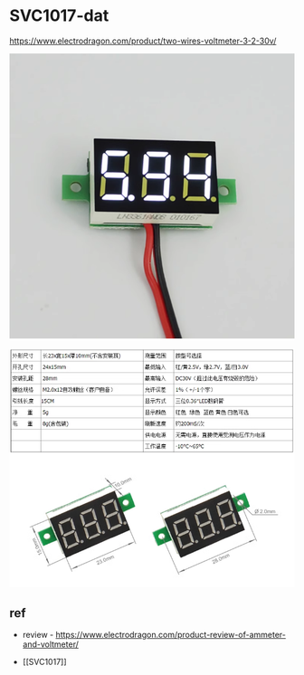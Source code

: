 
# SVC1017-dat 


https://www.electrodragon.com/product/two-wires-voltmeter-3-2-30v/


![](2023-10-20-16-42-09.png)

![](2023-10-20-16-42-35.png)


## ref 

- review - https://www.electrodragon.com/product-review-of-ammeter-and-voltmeter/


- [[SVC1017]]